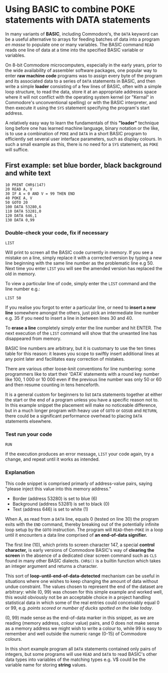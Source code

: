 # Using BASIC to combine POKE statements with DATA statements

In many variants of **BASIC**, including Commodore's, the `DATA` keyword can be a useful alternative to arrays for feeding batches of data into a program *en masse* to populate one or many variables.
The BASIC command `READ` reads one line of data at a time into the specified BASIC variable or variables.

On 8-bit Commodore microcomputers, especially in the early years, prior to the wide availability of assembler software packages, one popular way to enter **raw machine code** programs was to assign every byte of the program and its associated data to a series of `DATA` statements in BASIC, and then write a simple **loader** consisting of a few lines of BASIC, often with a simple loop structure, to read the data, store it at an appropriate addresss space where it will not conflict with the operating system kernel (or "Kernal" in Commodore's unconventional spelling) or with the BASIC interpreter, and then execute it using the `SYS` statement specifying the program's start address.

A relatively easy way to learn the fundamentals of this **"loader"** technique long before one has learned machine language, binary notation or the like, is to use a combination of `POKE` and `DATA` in a short BASIC program to efficiently set several user interface parameters, such as display colours. In such a small example as this, there is no need for a `SYS` statement, as `POKE` will suffice.

## First example: set blue border, black background and white text
``` BASIC
10 PRINT CHR$(147)
20 READ A, V
30 IF A = 0 AND V = 99 THEN END
40 POKE A, V
50 GOTO 20
100 DATA 53280,6
110 DATA 53281,0
120 DATA 646,1
130 DATA 0,99
```

### Double-check your code, fix if necessary
``` BASIC
LIST
```

Will print to screen all the BASIC code currently in memory. If you see a mistake on a line, simply replace it with a corrected version by typing a new line beginning with the same line number as the problematic line e.g 50. Next time you enter `LIST` you will see the amended version has replaced the old in memory.

To view a particular line of code, simply enter the `LIST` command and the line number e.g.:
``` BASIC
LIST 50
```

If you realise you forgot to enter a particular line, or need to **insert a new line** somewhere amongst the others, just pick an intermediate line number e.g. 35 if you need to insert a line in between lines 30 and 40.

To **erase a line** completely simply enter the line number and hit ENTER. The next execution of the `LIST` command will show that the unwanted line has disappeared from memory.

BASIC line numbers are arbitrary, but it is customary to use the ten times table for this reason: it leaves you scope to swiftly insert additional lines at any point later and facilitates easy correction of mistakes.

There are various other loose-knit conventions for line numbering: some programmers like to start their 'DATA' statements with a round key number like 100, 1 000 or 10 000 even if the previous line number was only 50 or 60 and then resume counting in tens henceforth.

It is a general custom for beginners to list `DATA` statements together at either the start or the end of a program unless you have a specific reason not to. In this example snippet the placement will make no noticeable difference, but in a much longer program with heavy use of `GOTO` or `GOSUB` and `RETURN`, there could be a significant performance overhead to placing `DATA` statements elsewhere.

### Test run your code
``` BASIC
RUN
```

If the execution produces an error message, `LIST` your code again, try a change, and repeat until it works as intended.

### Explanation
This code snippet is comprised primarly of address-value pairs, saying "please inject this value into this memory address." 
 - Border (address 53280) is set to blue (6)
 - Background (address 53281) is  set to black (0)
 - Text (address 646) is set to white (1)

When A, as read from a `DATA` line, equals 0 (tested on line 30) the program exits with the `END` command, thereby breaking out of the potentially infinite loop setup by the `GOTO` instruction. The program will `READ`-then-`POKE` in a loop until it encounters a data line comprised of **an end-of-data signifier.**

The first line (10), which prints to screen character 147, a special **control character,** is early versions of Commodore BASIC's way of **clearing the screen** in the absence of a dedicated clear screen command such as `CLS` found in many other BASIC dialects. `CHR$()` is a builtin function which takes an integer argument and returns a character.

This sort of **loop-until-end-of-data-detected** mechanism can be useful in situations where one wishes to keep changing the amount of data without undue constraint. The values chosen to represent the end of the dataset are arbitrary: while (0, 99) was chosen for this simple example and worked well, this would obviously not be an acceptable choice in a project handling statistical data in which some of the real entries could conceivably equal 0 or 99, e.g. *points scored* or *number of ducks spotted on the lake today*.

(0, 99) made sense as the end-of-data marker in this snippet, as we are reading (memory address, colour value) pairs, and 0 does not make sense as a memory address we might wish to write a colour to, while 99 is easy to remember and well outside the numeric range (0-15) of Commodore colours.

In this short example program all `DATA` statements contained only pairs of integers, but some programs will use `READ` and `DATA` to read BASIC's other data types into variables of the matching types e.g. V$ could be the variable name for storing **string** values.

